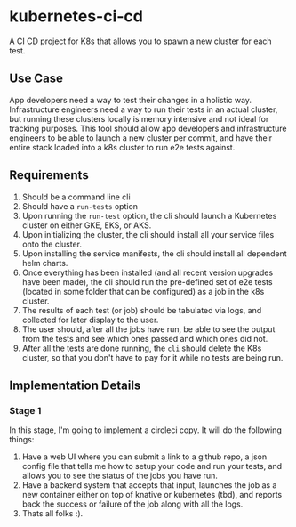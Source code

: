 # kubernetes-ci-cd
A CI CD project for K8s that allows you to spawn a new cluster for each test.

## Use Case
App developers need a way to test their changes in a holistic way. Infrastructure engineers need a way to run their tests in an actual cluster, but running these clusters locally is memory intensive and not ideal for tracking purposes. This tool should allow app developers and infrastructure engineers to be able to launch a new cluster per commit, and have their entire stack loaded into a k8s cluster to run e2e tests against.

## Requirements
1. Should be a command line cli
2. Should have a `run-tests` option
3. Upon running the `run-test` option, the cli should launch a Kubernetes cluster on either GKE, EKS, or AKS.
4. Upon initializing the cluster, the cli should install all your service files onto the cluster.
5. Upon installing the service manifests, the cli should install all dependent helm charts.
6. Once everything has been installed (and all recent version upgrades have been made), the cli should run the pre-defined set of e2e tests (located in some folder that can be configured) as a job in the k8s cluster.
7. The results of each test (or job) should be tabulated via logs, and collected for later display to the user.
8. The user should, after all the jobs have run, be able to see the output from the tests and see which ones passed and which ones did not.
9. After all the tests are done running, the `cli` should delete the K8s cluster, so that you don't have to pay for it while no tests are being run.

## Implementation Details

### Stage 1
In this stage, I'm going to implement a circleci copy. It will do the following things:
1. Have a web UI where you can submit a link to a github repo, a json config file that tells me how to setup your code and run your tests, and allows you to see the status of the jobs you have run.
2. Have a backend system that accepts that input, launches the job as a new container either on top of knative or kubernetes (tbd), and reports back the success or failure of the job along with all the logs.
3. Thats all folks :).

